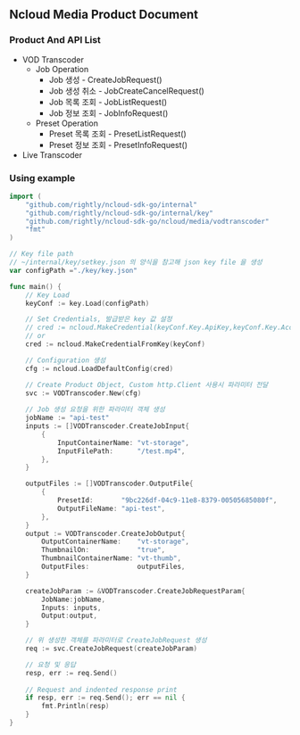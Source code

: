 ## Ncloud Media Product Document

### Product And API List

- VOD Transcoder
  - Job Operation
    - Job 생성 - CreateJobRequest()
    - Job 생성 취소 - JobCreateCancelRequest()
    - Job 목록 조회 - JobListRequest()
    - Job 정보 조회 - JobInfoRequest()
  - Preset Operation
    - Preset 목록 조회 - PresetListRequest()
    - Preset 정보 조회 - PresetInfoRequest()
- Live Transcoder

### Using example

```go
import (
	"github.com/rightly/ncloud-sdk-go/internal"	
	"github.com/rightly/ncloud-sdk-go/internal/key"
    "github.com/rightly/ncloud-sdk-go/ncloud/media/vodtranscoder"
	"fmt"
)

// Key file path
// ~/internal/key/setkey.json 의 양식을 참고해 json key file 을 생성
var configPath ="./key/key.json"

func main() {
	// Key Load
	keyConf := key.Load(configPath)

	// Set Credentials, 발급받은 key 값 설정
	// cred := ncloud.MakeCredential(keyConf.Key.ApiKey,keyConf.Key.AccessKey,keyConf.Key.SecretKey)
	// or
	cred := ncloud.MakeCredentialFromKey(keyConf)

	// Configuration 생성 
	cfg := ncloud.LoadDefaultConfig(cred)

	// Create Product Object, Custom http.Client 사용시 파라미터 전달
	svc := VODTranscoder.New(cfg)
    
	// Job 생성 요청을 위한 파라미터 객체 생성
	jobName := "api-test"
	inputs := []VODTranscoder.CreateJobInput{
		{
			InputContainerName: "vt-storage",
			InputFilePath:      "/test.mp4",
		},
	}

	outputFiles := []VODTranscoder.OutputFile{
		{
			PresetId:       "9bc226df-04c9-11e8-8379-00505685080f",
			OutputFileName: "api-test",
		},
	}
	output := VODTranscoder.CreateJobOutput{
		OutputContainerName:    "vt-storage",
		ThumbnailOn:            "true",
		ThumbnailContainerName: "vt-thumb",
		OutputFiles:            outputFiles,
	}

	createJobParam := &VODTranscoder.CreateJobRequestParam{
		JobName:jobName,
		Inputs: inputs,
		Output:output,
	}

	// 위 생성한 객체를 파라미터로 CreateJobRequest 생성
	req := svc.CreateJobRequest(createJobParam)

	// 요청 및 응답
	resp, err := req.Send()
	
	// Request and indented response print
	if resp, err := req.Send(); err == nil {
		fmt.Println(resp)
	}
}
```